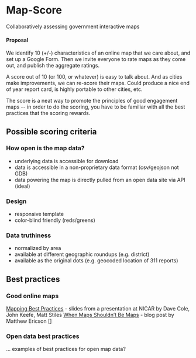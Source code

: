 Map-Score
=========

Collaboratively assessing government interactive maps

#### Proposal

We identify 10 (+/-) characteristics of an online map that we care about, and set up a Google Form. Then we invite everyone to rate maps as they come out, and publish the aggregate ratings.

A score out of 10 (or 100, or whatever) is easy to talk about. And as cities make improvements, we can re-score their maps. Could produce a nice end of year report card, is highly portable to other cities, etc.

The score is a neat way to promote the principles of good engagement maps -- in order to do the scoring, you have to be familiar with all the best practices that the scoring rewards.

## Possible scoring criteria

### How open is the map data?

* underlying data is accessible for download
* data is accessible in a non-proprietary data format (csv/geojson not GDB)
* data powering the map is directly pulled from an open data site via API (ideal)

### Design

* responsive template
* color-blind friendly (reds/greens)

### Data truthiness

* normalized by area
* available at different geographic roundups (e.g. district)
* available as the original dots (e.g. geocoded location of 311 reports)


## Best practices

### Good online maps
[Mapping Best Practices](https://docs.google.com/a/openplans.org/presentation/d/1CA9R42cy4wjzIIWlyd0FMWvyW7BqsrzOGLQBgkwsy1Q/edit#slide=id.gafca7129_735) - slides from a presentation at NICAR by Dave Cole, John Keefe, Matt Stiles
[When Maps Shouldn’t Be Maps](http://www.ericson.net/content/2011/10/when-maps-shouldnt-be-maps/) - blog post by Matthew Ericson
[]

### Open data best practices
... examples of best practices for open map data?
